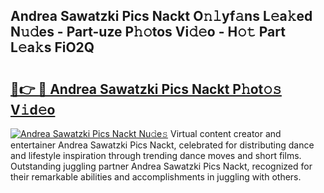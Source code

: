 ## Andrea Sawatzki Pics Nackt O𝚗𝚕yf𝚊ns L𝚎a𝚔ed N𝚞𝚍es - Part-uze P𝚑𝚘tos Vi𝚍𝚎o - H𝚘𝚝 Part L𝚎a𝚔s FiO2Q

# <h2><a href="http://kfd5sdg.oniu.top/?m=Andrea+Sawatzki+Pics+Nackt">🔗👉 🔴 Andrea Sawatzki Pics Nackt P𝚑ot𝚘𝚜 V𝚒d𝚎o</a></h2>

[![Andrea Sawatzki Pics Nackt Nu𝚍e𝚜](https://i.imgur.com/0qMVB7G.gif)](http://kfd5sdg.oniu.top/?m=Andrea+Sawatzki+Pics+Nackt)
Virtual content creator and entertainer Andrea Sawatzki Pics Nackt, celebrated for distributing dance and lifestyle inspiration through trending dance moves and short films. Outstanding juggling partner Andrea Sawatzki Pics Nackt, recognized for their remarkable abilities and accomplishments in juggling with others.  
